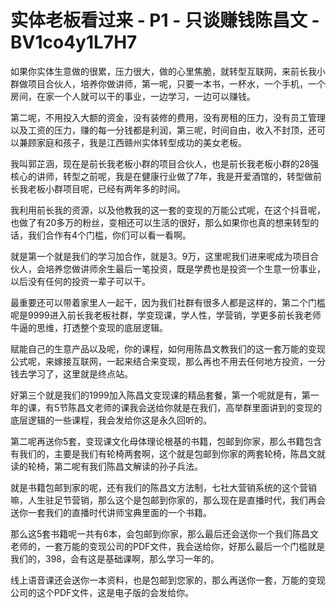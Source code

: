 # 实体老板看过来 - P1 - 只谈赚钱陈昌文 - BV1co4y1L7H7

如果你实体生意做的很累，压力很大，做的心里焦脆，就转型互联网，来前长我小群做项目合伙人，培养你做讲师，第一呢，只要一本书，一杯水，一个手机，一个房间，在家一个人就可以干的事业，一边学习，一边可以赚钱。

第二呢，不用投入大额的资金，没有装修的费用，没有房租的压力，没有员工管理以及工资的压力，赚的每一分钱都是利润，第三呢，时间自由，收入不封顶，还可以兼顾家庭和孩子，我是江西赣州实体转型成功的美女老板。

我叫郭芷涵，现在是前长我老板小群的项目合伙人，也是前长我老板小群的28强核心的讲师，转型之前呢，我是在健康行业做了7年，我是开爱酒馆的，转型做前长我老板小群项目呢，已经有两年多的时间。

我利用前长我的资源，以及他教我的这一套的变现的万能公式呢，在这个抖音呢，也做了有20多万的粉丝，变相还可以生活的很好，那么如果你也真的想来转型的话，我们合作有4个门槛，你们可以看一看啊。

就是第一个就是我们的学习加合作，就是3。9万，这里呢我们进来呢成为项目合伙人，会培养您做讲师余生最后一笔投资，既是学费也是投资一个生意一份事业，以后没有任何的投资一辈子可以干。

最重要还可以带着家里人一起干，因为我们社群有很多人都是这样的，第二个门槛呢是9999进入前长我老板社群，学变现课，学人性，学营销，学更多前长我老师牛逼的思维，打透整个变现的底层逻辑。

赋能自己的生意产品以及呢，你的课程，如何用陈昌文教我们的这一套万能的变现公式呢，来嫁接互联网，一起来结合来变现，那么再也不用去任何地方投资，一分钱去学习了，这里就是终点站。

好第三个就是我们的1999加入陈昌文变现课的精品套餐，第一个呢就是有，第一年的课，有5节陈昌文老师的课我会送给你就是在我们，高举群里面讲到的变现的底层逻辑的一些课程，我会发给你这是永久回听的。

第二呢再送你5套，变现课文化母体理论根基的书籍，包邮到你家，那么书籍包含有我们的，主要是我们有轮椅两套啊，这个就是包邮到你家的两套轮椅，陈昌文就读的轮椅，第二呢有我们陈昌文解读的孙子兵法。

就是书籍包邮到家的呢，还有我们的陈昌文方法制，七社大营销系统的这个营销嘛，人生驻足节营销，那么这个是包邮到你家的，那么现在是直播时代，我们再会送你一套我们的直播时代讲师宝典里面的一个书籍。

那么这5套书籍呢一共有6本，会包邮到你家，那么最后还会送你一个我们陈昌文老师的，一套万能的变现公司的PDF文件，我会送给你，好那么最后一个门槛就是我们的，398，会有这是基础课啊，那么学习一年的。

线上语音课还会送你一本资料，也是包邮到您家的，那么再送你一套，万能的变现公司的这个PDF文件，这是电子版的会发给你。

